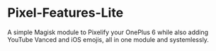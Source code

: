 # Pixel-Features-Lite
A simple Magisk module to Pixelify your OnePlus 6 while also adding YouTube Vanced and iOS emojis, all in one module and systemlessly.
